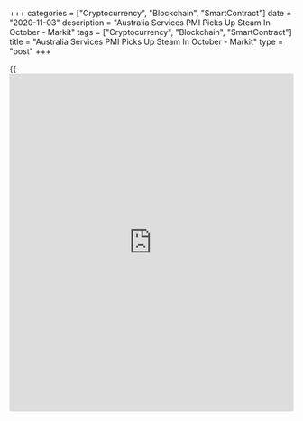 +++
categories = ["Cryptocurrency", "Blockchain", "SmartContract"]
date = "2020-11-03"
description = "Australia Services PMI Picks Up Steam In October - Markit"
tags = ["Cryptocurrency", "Blockchain", "SmartContract"]
title = "Australia Services PMI Picks Up Steam In October - Markit"
type = "post"
+++

{{<iframe id="large-banner" src="https://www.bounty.group/#slide=1.0" width="100%" height="600" scrolling="no" style="border: 0px solid rgb(216, 221, 230); border-radius: 3px;">}}

The services sector in Australia continued to expand in October, and at
a faster pace, the latest survey from IHS Market revealed on Wednesday
with a seasonally adjusted services PMI score of 53.7.

That's up from 50.8 in September and it moves further above the boom-or-
bust line of 50 that separates expansion from contraction.

Individually, new [business][1] rose again, albeit marginally, while
employment shrunk at a slower rate. Business sentiment was at its
strongest in more than two years.

With sales growth still subdued, firms were able to work through
previously-placed orders, resulting in a third straight monthly decline
in backlogs of work, though the latest depletion was the weakest in this
sequence.

The survey also showed that the composite index came in at 53.5, up from
51.1 in the previous month.

For comments and feedback [contact](https://www.playgroundfx.com/contact/): editorial@rtt[news](https://www.letsplayfx.com/blog/forex-news-website/).com

[Economic News][2]

 **What parts of the world are seeing the best (and worst) economic
performances lately? Click[here][3] to check out our [Econ Scorecard][3]
and find out! See up-to-the-moment [ranking](https://www.playgroundfx.com/blog/crypto-exchange-ranking/)s for the best and worst
performers in [GDP][4], [unemployment rate][5], [inflation][6] and much
more.**

   1. www.rtt[news](https://www.letsplayfx.com/blog/forex-news-website/).com/Content/Business.aspx
   2. www.rtt[news](https://www.letsplayfx.com/blog/forex-news-website/).com/Content/EconomicNews.aspx
   3. www.rtt[news](https://www.letsplayfx.com/blog/forex-news-website/).com/economic-scorecard/world-rank/industrial-production/highest-performance.aspx
   4. www.rtt[news](https://www.letsplayfx.com/blog/forex-news-website/).com/economic-scorecard/world-rank/GDP/highest-performance.aspx
   5. www.rtt[news](https://www.letsplayfx.com/blog/forex-news-website/).com/economic-scorecard/world-rank/unemployment-rate/lowest-performance.aspx
   6. www.rtt[news](https://www.letsplayfx.com/blog/forex-news-website/).com/economic-scorecard/world-rank/CPI/highest-performance.aspx